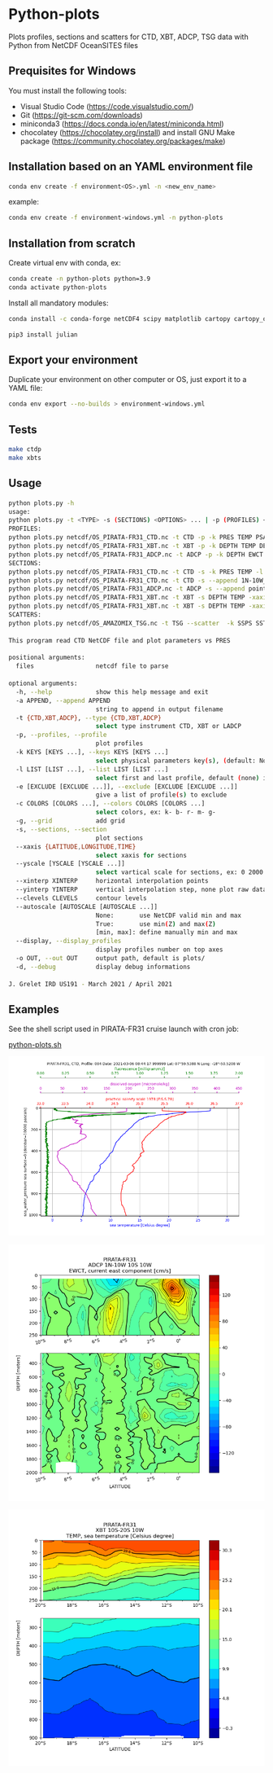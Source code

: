 # Python-plots

Plots profiles, sections and scatters for CTD, XBT, ADCP, TSG data with Python from NetCDF OceanSITES files

## Prequisites for Windows

You must install the following tools:

- Visual Studio Code (<https://code.visualstudio.com/>)
- Git (<https://git-scm.com/downloads>)
- miniconda3 (<https://docs.conda.io/en/latest/miniconda.html>)
- chocolatey (<https://chocolatey.org/install>) and install GNU Make package (<https://community.chocolatey.org/packages/make>)

## Installation based on an YAML environment file

``` bash
conda env create -f environment<OS>.yml -n <new_env_name>
```

example:

``` bash
conda env create -f environment-windows.yml -n python-plots
```

## Installation from scratch

Create virtual env with conda, ex:

```sh
conda create -n python-plots python=3.9
conda activate python-plots 
```

Install all mandatory modules:

```sh
conda install -c conda-forge netCDF4 scipy matplotlib cartopy cartopy_offlinedata toml
```

```sh
pip3 install julian
```

## Export your environment

Duplicate your environment on other computer or OS, just export it to a YAML file:

```sh
conda env export --no-builds > environment-windows.yml
```

## Tests

```sh
make ctdp
make xbts
```

## Usage

```sh
python plots.py -h
usage:
python plots.py -t <TYPE> -s (SECTIONS) <OPTIONS> ... | -p (PROFILES) <OPTIONS> ...
PROFILES:
python plots.py netcdf/OS_PIRATA-FR31_CTD.nc -t CTD -p -k PRES TEMP PSAL DOX2 FLU2 -g -c k- b- r- m- g-
python plots.py netcdf/OS_PIRATA-FR31_XBT.nc -t XBT -p -k DEPTH TEMP DENS SVEL -c k- b- k- g- -g
python plots.py netcdf/OS_PIRATA-FR31_ADCP.nc -t ADCP -p -k DEPTH EWCT NSCT -c k- r- b- -g
SECTIONS:
python plots.py netcdf/OS_PIRATA-FR31_CTD.nc -t CTD -s -k PRES TEMP -l 5 28 --xaxis LATITUDE --yscale 0 250 250 2000 --xinterp 24 --yinterp 200 --clevels=30 --autoscale 0 30
python plots.py netcdf/OS_PIRATA-FR31_CTD.nc -t CTD -s --append 1N-10W_10S_10W -k PRES PSAL -l 5 28 --xaxis LATITUDE --yscale 0 250 250 2000 --xinterp 24 --yinterp 100 --clevels=15 --autoscale 34 37
python plots.py netcdf/OS_PIRATA-FR31_ADCP.nc -t ADCP -s --append point-fixe_0-10W -k DEPTH EWCT NSCT -l 33 45 --xaxis TIME --yscale 0 500 --xinterp 20 --yinterp 50 --clevels 15 --autoscale -150 150
python plots.py netcdf/OS_PIRATA-FR31_XBT.nc -t XBT -s DEPTH TEMP -xaxis LATITUDE
python plots.py netcdf/OS_PIRATA-FR31_XBT.nc -t XBT -s DEPTH TEMP -xaxis TIME -l 29 36
SCATTERS:
python plots.py netcdf/OS_AMAZOMIX_TSG.nc -t TSG --scatter  -k SSPS SSTP -o plots/AMAZOMIX

This program read CTD NetCDF file and plot parameters vs PRES

positional arguments:
  files                 netcdf file to parse

optional arguments:
  -h, --help            show this help message and exit
  -a APPEND, --append APPEND
                        string to append in output filename
  -t {CTD,XBT,ADCP}, --type {CTD,XBT,ADCP}
                        select type instrument CTD, XBT or LADCP
  -p, --profiles, --profile
                        plot profiles
  -k KEYS [KEYS ...], --keys KEYS [KEYS ...]
                        select physical parameters key(s), (default: None)
  -l LIST [LIST ...], --list LIST [LIST ...]
                        select first and last profile, default (none) is all
  -e [EXCLUDE [EXCLUDE ...]], --exclude [EXCLUDE [EXCLUDE ...]]
                        give a list of profile(s) to exclude
  -c COLORS [COLORS ...], --colors COLORS [COLORS ...]
                        select colors, ex: k- b- r- m- g-
  -g, --grid            add grid
  -s, --sections, --section
                        plot sections
  --xaxis {LATITUDE,LONGITUDE,TIME}
                        select xaxis for sections
  --yscale [YSCALE [YSCALE ...]]
                        select vartical scale for sections, ex: 0 2000 or 0 250 250 2000
  --xinterp XINTERP     horizontal interpolation points
  --yinterp YINTERP     vertical interpolation step, none plot raw data
  --clevels CLEVELS     contour levels
  --autoscale [AUTOSCALE [AUTOSCALE ...]]
                        None:       use NetCDF valid min and max
                        True:       use min(Z) and max(Z)
                        [min, max]: define manually min and max
  --display, --display_profiles
                        display profiles number on top axes
  -o OUT, --out OUT     output path, default is plots/
  -d, --debug           display debug informations

J. Grelet IRD US191 - March 2021 / April 2021
```

## Examples

See the shell script used in PIRATA-FR31 cruise launch with cron job:

[python-plots.sh](https://git.outils-is.ird.fr/US191/CRDAP/-/blob/THALASSA/local/sbin/python-plots.sh)

![CTD profile](examples/PIRATA-FR31-004_CTD.png)

![LADCP section](examples/PIRATA-FR31_1N-10W_10S_10W-ADCP-EWCT.png)

![XBT section](examples/PIRATA-FR31_10S-20S_10W-XBT-TEMP.png)
